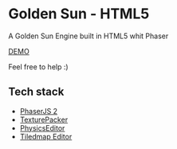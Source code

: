 # Golden Sun - HTML5
A Golden Sun Engine built in HTML5 whit Phaser

[DEMO](https://jjppof.github.io/goldensun_html5/index)

Feel free to help :)

## Tech stack
- [PhaserJS 2](http://phaser.io/)
- [TexturePacker](https://www.codeandweb.com/texturepacker)
- [PhysicsEditor](https://www.codeandweb.com/physicseditor)
- [Tiledmap Editor](https://www.mapeditor.org/)
